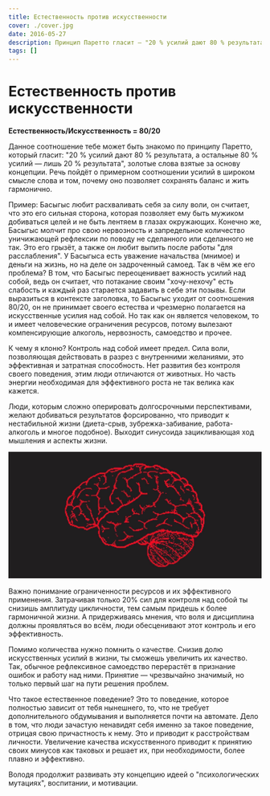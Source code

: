 ```yaml
---
title: Естественность против искусственности
cover: ./cover.jpg
date: 2016-05-27
description: Принцип Паретто гласит — "20 % усилий дают 80 % результата, а остальные 80 % усилий — лишь 20 % результата". Это золотые слова взятые за основу концепции. Речь пойдёт о примерном соотношении усилий в широком смысле слова и том, почему оно позволяет сохранять баланс и жить гармонично.
tags: []
---
```


# Естественность против искусственности

**Естественность/Искусcтвенность = 80/20**

Данное соотношение тебе может быть знакомо по принципу Паретто, который гласит: "20 % усилий дают 80 % результата, а остальные 80 % усилий — лишь 20 % результата", золотые слова взятые за основу концепции. Речь пойдёт о примерном соотношении усилий в широком смысле слова и том, почему оно позволяет сохранять баланс и жить гармонично.

Пример: Басыгыс любит расхваливать себя за силу воли, он считает, что это его сильная сторона, которая позволяет ему быть мужиком добиваться целей и не быть лентяем в глазах окружающих. Конечно же, Басыгыс молчит про свою нервозность и запредельное количество уничижающей рефлексии по поводу не сделанного или сделанного не так. Это его грызёт, а также он любит выпить после работы "для расслабления". У Басыгыса есть уважение начальства (мнимое) и деньги на жизнь, но на деле он задроченный самоед. Так в чём же его проблема? В том, что Басыгыс переоценивает важность усилий над собой, ведь он считает, что потакание своим "хочу-нехочу" есть слабость и каждый раз старается задавить в себе эти позывы. Если выразиться в контексте заголовка, то Басыгыс уходит от соотношения 80/20, он не принимает своего естества и чрезмерно полагается на искусственные усилия над собой. Но так как он является человеком, то и имеет человеческие ограничения ресурсов, потому вылезают компенсирующие алкоголь, нервозность, самоедство и прочее.

К чему я клоню? Контроль над собой имеет предел. Сила воли, позволяющая действовать в разрез с внутренними желаниями, это эффективная и затратная способность. Нет развития без контроля своего поведения, этим люди отличаются от животных. Но часть энергии необходимая для эффективного роста не так велика как кажется.

Люди, которым сложно оперировать долгосрочными перспективами, желают добиваться результатов форсированно, что приводит к нестабильной жизни (диета-срыв, зубрежка-забивание, работа-алкоголь и многое подобное). Выходит синусоида зацикливающая ход мышления и аспекты жизни.

![](./image.jpg)

Важно понимание ограниченности ресурсов и их эффективного применения. Затрачивая только 20% сил для контроля над собой ты снизишь амплитуду цикличности, тем самым придешь к более гармоничной жизни. А придерживаясь мнения, что воля и дисциплина должны проявляться во всём, люди обесценивают этот контроль и его эффективность.

Помимо количества нужно помнить о качестве. Снизив долю искусственных усилий в жизни, ты сможешь увеличить их качество. Так, обычное рефлексивное самоедство перерастёт в признание ошибок и работу над ними. Принятие — чрезвычайно значимый, но только первый шаг на пути решения проблем.

Что такое естественное поведение? Это то поведение, которое полностью зависит от тебя нынешнего, то, что не требует дополнительного обдумывания и выполняется почти на автомате. Дело в том, что люди зачастую ненавидят себя именно за такое поведение, отрицая свою причастность к нему. Это и приводит к расстройствам личности. Увеличение качества искусственного приводит к принятию своих минусов как таковых и решает их, при необходимости, более плавно и эффективно.

Володя продолжит развивать эту концепцию идеей о "психологических мутациях", воспитании, и мотивации.
